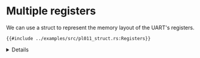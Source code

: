 # Multiple registers

We can use a struct to represent the memory layout of the UART's registers.

<!-- mdbook-xgettext: skip -->

```rust,editable,compile_fail
{{#include ../examples/src/pl011_struct.rs:Registers}}
```

<details>

- [`#[repr(C)]`](https://doc.rust-lang.org/reference/type-layout.html#the-c-representation)
  tells the compiler to lay the struct fields out in order, following the same
  rules as C. This is necessary for our struct to have a predictable layout, as
  default Rust representation allows the compiler to (among other things)
  reorder fields however it sees fit.

</details>
